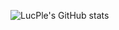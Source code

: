 ![LucPle's GitHub stats](https://github-readme-stats.vercel.app/api?username=anuraghazra&theme=radical&show_icons=true)
